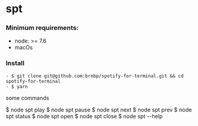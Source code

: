 # spt

### Minimum requirements:
  - node: >= 7.6
  - macOs
  
### Install
    - $ git clone git@github.com:brnbp/spotify-for-terminal.git && cd spotify-for-terminal
    - $ yarn

    

some commands

$ node spt play
$ node spt pause
$ node spt next
$ node spt prev
$ node spt status
$ node spt open
$ node spt close
$ node spt --help
